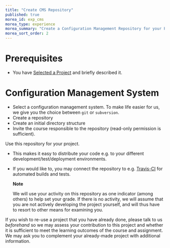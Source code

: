 ```yaml
---
title: "Create CMS Repository"
published: true
morea_id: exp_cms
morea_type: experience
morea_summary: "Create a Configuration Management Repository for your Project"
morea_sort_order: 2
---
```


# Prerequisites
- You have [Selected a Project]({{site.baseurl}}/morea/ProjectBusinessCase/exp_selectproject.html) and briefly described it.

# Configuration Management System
- Select a configuration management system. To make life easier for us, we give you the choice between `git` or `subversion`.
- Create a repository
- Create an initial directory structure
- Invite the course responsible to the repository (read-only permission is sufficient).

Use this repository for your project.

- This makes it easy to distribute your code e.g. to your different development/test/deployment environments.
- If you would like to, you may connect the repository to e.g. [Travis-CI](https://travis-ci.org/) for automated builds and tests.

  <div class="alert alert-info" role="alert"><b>Note</b>
  <p>We will use your activity on this repository as one indicator (among others) to help set your grade. If there is no activity, we will assume that you are not actively developing the project yourself, and will thus have to resort to other means for examining you.
  </p>
  </div>


If you wish to re-use a project that you have already done, please talk to us *beforehand* so we may assess your contribution to this project and whether it is sufficient to meet the learning outcomes of the course and assignment. We may ask you to complement your already-made project with additional information.
